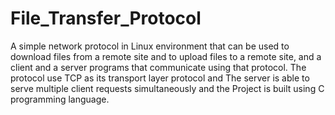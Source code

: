 # File_Transfer_Protocol
A simple network protocol in Linux environment that can be used to download files from a remote site and to upload files to a remote site, and a client and a server programs that communicate using that protocol. 
The protocol use TCP as its transport layer protocol and The server is able to serve multiple client requests simultaneously and the Project is built using C programming language.

